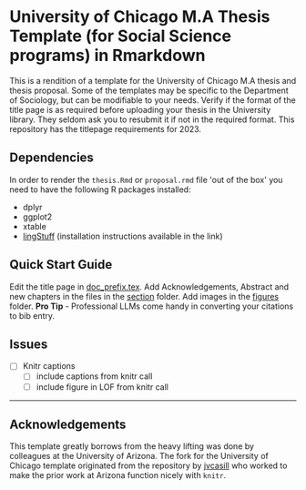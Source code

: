 # University of Chicago M.A Thesis Template (for Social Science programs) in Rmarkdown

This is a rendition of a template for the University of Chicago M.A thesis and thesis proposal. Some of the templates may be specific to the Department of Sociology, but can be modifiable to your needs. Verify if the format of the title page is as required before uploading your thesis in the University library. They seldom ask you to resubmit it if not in the required format. This repository has the titlepage requirements for 2023.

## Dependencies

In order to render the ```thesis.Rmd``` or ```proposal.rmd``` file 'out of the box' you need to have 
the following R packages installed:

- dplyr
- ggplot2
- xtable
- [lingStuff](http://www.jvcasillas.com/lingStuff/) (installation instructions available in the link)

## Quick Start Guide

Edit the title page in [doc_prefix.tex](/includes/tex/doc_prefix.tex). Add Acknowledgements, Abstract and new chapters in the files in the [section](\section) folder. Add images in the [figures](/includes/figures) folder. **Pro Tip** - Professional LLMs come handy in converting your citations to bib entry.

## Issues

- [ ] Knitr captions
	- [ ] include captions from knitr call
	- [ ] include figure in LOF from knitr call

---

## Acknowledgements

This template greatly borrows from the 
heavy lifting was done by colleagues at the University of Arizona. The fork for the University of Chicago template originated from the repository by [jvcasill](https://github.com/jvcasill/ua_thesis_rmd) who worked to make the prior work at Arizona function nicely with `knitr`.
